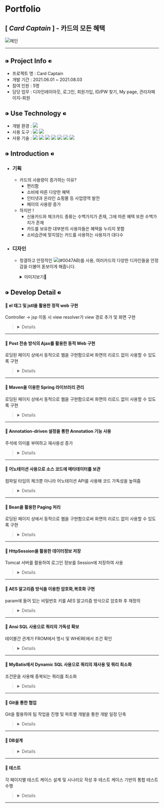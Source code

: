 # __Portfolio__
## [ _Card Captain_ ] - 카드의 모든 혜택
![메인](https://user-images.githubusercontent.com/81910342/128857814-db0351c5-4e07-4032-9793-282e99b680f2.png)
***
## ⁍ Project Info ⁌
* 프로젝트 명 : Card Captain
* 개발 기간 :  2021.06.01 ~ 2021.08.03
* 참여 인원 : 5명
* 담당 업무 : 디자인레이아웃, 로그인, 회원가입, ID/PW 찾기, My page, 관리자페이지-회원

## ⁍ Use Technology ⁌
* 개발 환경 : <img src="https://img.shields.io/badge/Windows 10-0078D6?style=flat-square&logo=Windows&logoColor=white"/>  
* 사용 도구 : <img src="https://img.shields.io/badge/Eclipse-2C2255?style=flat-square&logo=Eclipse&logoColor=white"/> <img src="https://img.shields.io/badge/SQL Developer-F80000?style=flat-square&logo=ORACLE&logoColor=white"/>    
* 사용 기술 : <img src="https://img.shields.io/badge/JAVA-007396?style=flat-square&logo=JAVA&logoColor=white"/> <img src="https://img.shields.io/badge/JAVASCRIPT-F7DF1E?style=flat-square&logo=JAVASCRIPT&logoColor=black"/> <img src="https://img.shields.io/badge/CSS-1572B6?style=flat-square&logo=css3&logoColor=white"/> <img src="https://img.shields.io/badge/HTML-E34F26?style=flat-square&logo=HTML5&logoColor=white"/> <img src="https://img.shields.io/badge/SPRING-6DB33F?style=flat-square&logo=SPRING&logoColor=white"/> <img src="https://img.shields.io/badge/ORACLE-F80000?style=flat-square&logo=ORACLE&logoColor=white"/> <img src="https://img.shields.io/badge/JQUERY-0769AD?style=flat-square&logo=JQUERY&logoColor=white"/>

## ⁍ Introduction ⁌
* ### 기획
  * 카드의 사용량이 증가하는 이유?
    * 편리함
    * 소비에 따른 다양한 혜택
    * 인터넷과 온라인 쇼핑몰 등 사업영역 발전
    * 페이의 사용량 증가
  * 하지만 !
    * 신용카드와 체크카드 종류는 수백가지가 존재, 그에 따른 혜택 또한 수백가지가 존재
    * 카드를 보유한 대부분의 사용자들은 혜택을 누리지 못함
    * 소비습관에 맞지않는 카드를 사용하는 사용자가 대다수

* ### 디자인
  * 청결하고 안정적인 <img src="https://img.shields.io/badge/코발트블루-0047AB?style=for-the-badge&logo"/>(#0047AB)를 사용, 여러카드의 다양한 디자인들을 안정감을 더불어 돋보이게 해줍니다.
    <details>
      <summary>이미지보기👀</summary>

    |feature|Description|
    |:--:|:--:|
    |메인페이지|![스크린샷(129)](https://user-images.githubusercontent.com/81910342/128695317-ec154d4f-f5f1-4c38-84d7-8e361b9dc896.png)
    |카드사별 순위|![스크린샷(132)](https://user-images.githubusercontent.com/81910342/128695374-9338785c-10f3-464a-8a98-619d89c1ddf4.png)
    |카드 비교|![스크린샷(133)](https://user-images.githubusercontent.com/81910342/128811160-3212877a-ce00-4c7e-bd75-3aee11c24208.png)
    |전체카드순위|![스크린샷(131)](https://user-images.githubusercontent.com/81910342/128811220-5b7e736b-0ef0-432d-94a4-df3594a92118.png) ![스크린샷(137)](https://user-images.githubusercontent.com/81910342/128813314-38d65f0a-59f2-43db-9a37-11b0eb6de965.png)

  </details>

## ⁍ Develop Detail ⁌


<!-- 
  * 관리자페이지-회원
 
* 테스트
-->

#### 📝 el 태그 및 jstl을 활용한 정적 web 구현
Controller → jsp 이동 시 view resolver가 view 경로 추가 및 화면 구현

>   <details>
>    
>   ![지도](https://user-images.githubusercontent.com/81910342/129653848-6e922c3e-6176-45b5-90f3-b9357faf0f57.PNG)
>   ```html
>	
>   <!-- Map html Start -->
>	<div class="slide1">
>		<div class="map_area" style="width:1600px; border-width:7px;padding:40px;margin:0 auto;">
>			<h1><span id="cardName">[${randomCard.CARD_NAME}]</span>&nbsp;<span id="cardSummary">${randomCard.CARD_SUMMARY}</span></h1><br/>
>			<c:set var="size" value="${fn:length(arr)}" />
>			<c:forEach var ="i" begin="0" end ="${size-1}">
>				<input type="button" value="${arr[i]}" onclick="sendPlace(this);" style="width:auto;padding-left:5px;padding-right:5px;" />
>			</c:forEach>
>			<input type="hidden" value="${randomCard.CARD_NO}">
>			
>			<div class="map_wrap">
>				<div id="menu_wrap" class="bg_white">
>				<div class="option">
>				<div>
>					<form onsubmit="searchPlaces(); return false;">
>						<input type="text" value="버튼을 클릭해 주세요" id="keyword" size="40" readonly="readonly" style="border-style:none;border-radius:5px;height:25px;width:350px;"> 
>						<button type="submit" id="serachButton" style="visibility: hidden;">검색하기</button>
>					</form>
>				</div>
>				</div>
>				
>				<ul id="placesList"></ul>
>				<div id="pagination"></div>
>				</div>
>				<div id="map" style="width:70%;height:100%;position:relataive;overflow:hidden;"></div>
>			</div>
>		</div><br/>
>	</div>
>	<!-- Map html End -->
>	
>   ```	
> 
>   </details>

---
#### 📝 Post 전송 방식의 Ajax를 활용한 동적 Web 구현
로딩된 페이지 상에서 동적으로 웹을 구현함으로써 화면의 리로드 없이 사용할 수 있도록 구현

>   <details>
>	
>   ![Mypage 3](https://user-images.githubusercontent.com/81910342/129684408-0d2e4748-4e65-4e31-a15b-24be27a2c99b.PNG)
>   ```java
>    
>   //회원정보 수정
>	function update() {
>		var params = $("#updateForm").serialize();
>		
>		$.ajax({
>			url: "memUpdates",
>			type: "post",
>			dataType: "json",
>			data: params,
>			success: function (res) {
>				if(res.resMsg == "success") {
>					alert("정보가 수정 되었습니다.");
>					alert("다시 로그인 해주세요.")
>					location.href = "testALogout";
>				}
>			},
>			error: function (request, status, error) {
>				console.log(error);
>			}
>		});
>	}
>	
>	//회원 탈퇴
>	function leave() {
>		var params = $("#updateForm").serialize();
>		
>		$.ajax({
>			url: "memLeave",
>			type: "post",
>			dataType: "json",
>			data: params,
>			success: function (res) {
>				if(res.resMsg == "success") {
>					alert("회원탈퇴 되었습니다.");
>					location.href = "testALogout3";
>				}
>			},
>			error: function (request, status, error) {
>				console.log(error);
>			}
>		});
>	}
>	
>	// 카드추가
>	function addcard() {
>		var params = $("#addcardlist").serialize();
>		
>		$.ajax({
>			url: "addcards",
>			type: "post",
>			dataType: "json",
>			data: params,
>			success: function (res) {
>				addLists();
>			},
>			error: function (request, status, error) {
>				console.log(error);
>			}
>		});
>	}
>	
>	// 카드리스트
>	function reloadList() {
>		var params = $("#joinCard").serialize();
>		
>		$.ajax({
>			url: "joincards",
>			type: "post",
>			dataType: "json",
>			data: params,
>			success: function (res) {
>				drawList(res.list);
>				drawPaging(res.pb);
>			},
>			error: function (request, status, error) {
>				console.log(error);
>			}
>		});
>	}
>	
>	// 목록 그리기
>	function drawList(list) {
>		var html = "";
>		// 	" +  + " : 만들어놓고 붙여넣어도 됨.
>		for(var d of list) {
>			html += "<tr cNo=\"" + d.CARD_NO + "\">";
>			html += "<td>" + "" + "</td>";
>			html += "<td class=\"a\">" + d.CARD_TYPE + "</td>";
>			html += "<td class=\"b\">" + d.CARD_NAME + "</td>";
>			html += "<td>" + "<button value=\"추가\" class=\"addbtn\" id=addbtn>추가</button>" + "</td>";
>			html += "</tr>";
>			
>		}
>		$(".list_wrap tbody").html(html);
>		
>		var lists = "";
>		
>		$(".list_wrap tr td button").on("click", function() {
>			lists = $(this).parents().parents().attr("cno");
>			console.log(lists);
>			$("#addcardlist #lists").val(lists);
>			
>			addcard();
>		});
>	}
>	
>	// 보유카드리스트
>	function addLists() {
>		var params = $("#joinCard").serialize();
>		
>		$.ajax({
>			url: "addLists",
>			type: "post",
>			dataType: "json",
>			data: params,
>			success: function (res) {
>				drawAddList(res.addlist);
>			},
>			error: function (request, status, error) {
>				console.log(error);
>			}
>		});
>	}
>	
>	// 리스트 삭제
>	function deletelist() {
>		var params = $("#cardDelete").serialize();
>		 $.ajax({
>			url: "cardDeletes",
>			type: "post",
>			dataType: "json",
>			data: params,
>			success: function (res) {
>				addLists();
>			},
>			error: function (request, status, error) {
>				console.log(error);
>			}
>		}); 
>	}
>	
>	addLists();
>	
>	// 보유카드 그리기
>	function drawAddList(addlist) {
>		var add = "";
>		console.log(addlist);
>		
>		for(var i = 0; i < addlist.length; i++){
>			add += "<tr cNo=\"" + addlist[i].CARD_NO + "\">";
>			add += "<td>" + "" + "</td>";
>			add += "<td class=\"a\">" + addlist[i].CARD_TYPE + "</td>";
>			add += "<td class=\"b\">" + addlist[i].CARD_NAME + "</td>";
>			add += "<td>" + "<button value=\"추가\" class=\"deletebtn\" id=\"deletebtn\">삭제</button>" + "</td>";
>			add += "</tr>";
>			
>		}
>		$(".add_wrap tbody").html(add);
>			
>		// 20210725
>		$(".add_wrap tr td button").on("click", function () {
>			var html = "";
>			var lists = $(this).parents().parents().attr("cno");
>			$("#cardDelete #lists").val(lists);
>			
>			deletelist();
>			//addLists();
>		});
>	}
>   
>   ```
>   </details>
	
---
#### 📝 Maven을 이용한 Spring 라이브러리 관리
로딩된 페이지 상에서 동적으로 웹을 구현함으로써 화면의 리로드 없이 사용할 수 있도록 구현

>   <details>
>    
>    ```java
>	
>	<!-- Spring -->
>	<dependency>
>		<groupId>org.springframework</groupId>
>		<artifactId>spring-context</artifactId>
>		<version>${org.springframework-version}</version>
>		<exclusions>
>			<!-- Exclude Commons Logging in favor of SLF4j -->
>			<exclusion>
>				<groupId>commons-logging</groupId>
>				<artifactId>commons-logging</artifactId>
>			</exclusion>
>		</exclusions>
>	</dependency>
>	<dependency>
>		<groupId>org.springframework</groupId>
>		<artifactId>spring-webmvc</artifactId>
>		<version>${org.springframework-version}</version>
>	</dependency>
>	<dependency>
>		<groupId>org.springframework</groupId>
>		<artifactId>spring-test</artifactId>
>		<version>${org.springframework-version}</version>
>	</dependency>
>	
>	<!-- AspectJ -->
>	<dependency>
>		<groupId>org.aspectj</groupId>
>		<artifactId>aspectjrt</artifactId>
>		<version>${org.aspectj-version}</version>
>	</dependency>
>	
>	<dependency>
>		<groupId>org.aspectj</groupId>
>		<artifactId>aspectjweaver</artifactId>
>		<version>${org.aspectj-version}</version>
>	</dependency>
>	
>	<dependency>
>		<groupId>org.aspectj</groupId>
>		<artifactId>aspectjtools</artifactId>
>		<version>${org.aspectj-version}</version>
>	</dependency>
>	
>	...
> 
>   ```
>	
>   </details>

---
#### 📝 Annotation-driven 설정을 통한 Annotation 기능 사용
주석에 의미를 부여하고 재사용성 증가

>   <details>
>    
>   ```java
>	
>   <!-- Enables the Spring MVC @Controller programming model -->
>   <annotation-driven />
> 
>   ```	
>   </details>

---
#### 📝 어노테이션 사용으로 소스 코드에 메타데이터를 보관
컴파일 타임의 체크뿐 아니라 어노테이션 API를 사용해 코드 가독성을 높여줌

>   <details>
> 
>   ```java 
> 
>	@Controller
>	public class UserListContoller {
>		@Autowired UserIListService useriListService;
>	 
>		@Autowired IPagingService iPagingService; 
>	.
>	.
>	.
>	@Service
>	public class UserListService implements UserIListService {
>		@Autowired UserIListDao useriListdao;
>	.
>	.
>	.
>	@Repository
>	public class UserListDao implements UserIListDao {
>		@Autowired 
>		public SqlSession sqlSession;
> 
>   ```
> 
>   </details>

---
#### 📝 Bean을 활용한 Paging 처리
로딩된 페이지 상에서 동적으로 웹을 구현함으로써 화면의 리로드 없이 사용할 수 있도록 구현

>   <details>
>    
>   ![페이징](https://user-images.githubusercontent.com/81910342/129672542-3bf27936-906d-4c94-b435-bdc0bc0ef0da.PNG)
> 
>   Controller ↴
>   ```java 
> 
>   // 회원 목록 리스트
>	  @RequestMapping(value="/mLists",
>	  		method = RequestMethod.POST,
>	  		produces = "text/json;charset=UTF-8")
>	  @ResponseBody
>	  public String mLists(
>	  		@RequestParam HashMap<String, String> params) throws Throwable{
>	  	ObjectMapper mapper = new ObjectMapper();
>	  	Map<String, Object> modelMap = new HashMap<String, Object>();
>	  	int page = Integer.parseInt(params.get("page"));
>	  	
>	  	// 페이징
>	  	int cnt = useriListService.mCnt(params);
>	  	PagingBean pb = iPagingService.getPagingBean(page, cnt);
>	  	
>	  	params.put("startCnt", Integer.toString(pb.getStartCount()));
>	  	params.put("endCnt", Integer.toString(pb.getEndCount()));
>	  	
>	  	// 리스트
>	  	List<HashMap<String, String>> list = useriListService.mList(params);
>	  	modelMap.put("list", list);
>	  	modelMap.put("pb", pb);
>	  	
>	  	return mapper.writeValueAsString(modelMap);
>	  }
> 
>   ```
> 
>   Paging Bean ↴
>   ```java
> 
>	public class PagingBean {
>		//페이지 게시글 시작번호
>		int startCount;
>		//페이지 게시글 종료번호
>		int endCount;
>		//마지막 페이지 번호
>		int maxPcount;
>		//현재 페이지 기준 시작 페이지 번호
>		int startPcount;
>		//현재 페이지 기준 종료 페이지 번호
>		int endPcount;
>	  
>		//Getter & Setter
>	public int getStartCount() {
>		return startCount;
>	}
>	public void setStartCount(int startCount) {
>		this.startCount = startCount;
>	}
>   .
>   .
>   .
> 
>   ```
>   
>   Paging Service ↴
>   ```java
> 
>	@Service
>	public class PagingService implements IPagingService{
>   	
>	//테이블 시작row
>	@Override
>	public int getStartCount(int page, int viewCnt) {
>		int startCount = 0;
>		startCount = (page - 1) * viewCnt + 1;
>	return startCount;
>	}
>   
>	//테이블 종료row
>	@Override
>	public int getEndCount(int page, int viewCnt) {
>		int endCount = 0;
>		endCount = page * viewCnt;
>		return endCount;
>	}
>   .
>   .
>   .
>
>	//빈형식으로 취득
>	@Override
>	public PagingBean getPagingBean(int page, int maxCount, int viewCnt, int pageCnt) {
>		PagingBean pb = new PagingBean();
> 
>		pb.setStartCount(getStartCount(page, viewCnt));
>		pb.setEndCount(getEndCount(page, viewCnt));
>		pb.setMaxPcount(getMaxPcount(maxCount, viewCnt));
>		pb.setStartPcount(getStartPcount(page, pageCnt));
>		pb.setEndPcount(getEndPcount(page, maxCount, viewCnt, pageCnt));
> 
>		return pb;
>		}
>	}
> 
>   ```
> 
>   </details>

---
#### 📝 HttpSession을 활용한 데이터정보 저장
Tomcat 서버를 활용하여 로그인 정보를 Session에 저장하여 사용

>   <details>
>    
>   ```java
>    
>   // 로그인메인
>	  @RequestMapping(value="/logins",
>	  		method = RequestMethod.POST,
>	  		produces = "text/json;charset=UTF-8")
>	  	@ResponseBody
>	  	public String login(
>	  			HttpSession session,
>	  			@RequestParam HashMap<String,String> params) throws Throwable {
>	  			System.out.println(params);
>	  		ObjectMapper mapper = new ObjectMapper();
>	  		
>	  		Map<String, Object> modelMap = new HashMap<String, Object>();
>	  		
>	  		params.put("mPw",Utils.encryptAES128(params.get("mPw")));
>	  		
>	  		HashMap<String,String> data = useriService.getM(params);
>	  		
>	  		if(data != null) {
>	  			session.setAttribute("sMNo", data.get("MEMBER_NO"));
>	  			session.setAttribute("sMId", data.get("MEMBER_ID"));
>	  			session.setAttribute("sMPw", data.get("MEMBER_PW"));
>	  			session.setAttribute("sMPw2",Utils.decryptAES128(data.get("MEMBER_PW")));
>	  			session.setAttribute("sMBi", data.get("MEMBER_BIRTH"));
>	  			session.setAttribute("sMCo", data.get("CONTACT"));
>	  			session.setAttribute("sMNm", data.get("NICKNAME"));
>	  			session.setAttribute("sMNa", data.get("E_NAME"));
>	  			session.setAttribute("sMAd", data.get("E_ADDRESS"));
>	  			
>	  			modelMap.put("resMsg", "success");
>	  			
>	  		} else {
>	  			modelMap.put("resMsg", "failed");
>	  		}
>	  	return mapper.writeValueAsString(modelMap);
>	  }
>   
>   ```
> 
>   </details>

---
#### 📝 AES 알고리즘 방식을 이용한 암호화,복호화 구현
param에 들어 있는 비밀번호 키를 AES 알고리즘 방식으로 암호화 후 재정의
	   
>   <details>
>   
>   Controller ↴
>   ```java
>	   
>   	@RequestMapping(value="/logins",
>			method = RequestMethod.POST,
>			produces = "text/json;charset=UTF-8")
>		@ResponseBody
>		public String login(
>				HttpSession session,
>				@RequestParam HashMap<String,String> params) throws Throwable {
>				System.out.println(params);
>			ObjectMapper mapper = new ObjectMapper();
>			
>			Map<String, Object> modelMap = new HashMap<String, Object>();
>			
>	                // 암호화
>			params.put("mPw",Utils.encryptAES128(params.get("mPw")));
>			
>			HashMap<String,String> data = useriService.getM(params);
>			
>			if(data != null) {
>				session.setAttribute("sMNo", data.get("MEMBER_NO"));
>				session.setAttribute("sMId", data.get("MEMBER_ID"));
>				session.setAttribute("sMPw", data.get("MEMBER_PW"));
>	                        // 복호화
>				session.setAttribute("sMPw2",Utils.decryptAES128(data.get("MEMBER_PW")));
>				session.setAttribute("sMBi", data.get("MEMBER_BIRTH"));
>				session.setAttribute("sMCo", data.get("CONTACT"));
>				session.setAttribute("sMNm", data.get("NICKNAME"));
>				session.setAttribute("sMNa", data.get("E_NAME"));
>				session.setAttribute("sMAd", data.get("E_ADDRESS"));
>				
>				modelMap.put("resMsg", "success");
>				
>			} else {
>				modelMap.put("resMsg", "failed");
>			}
>		return mapper.writeValueAsString(modelMap);
>	}	   
>	   
>   ```
>	
>   Utils ↴
>   ```java
>	
>   public class Utils {
>	
>	public static String getPrimaryKey() {
>		SimpleDateFormat formatter = new SimpleDateFormat("yyyyMMddHHmmss");
>		return formatter.format(new java.util.Date()) + RandomStringUtils.randomNumeric(6);
>	}
>	
>	public static String encryptAES128(String value) throws Throwable {
>		SecretKeySpec keySpec 
>			= new SecretKeySpec(CommonProperties.SECURE_KEY.getBytes("UTF-8"), "AES");
>
>		SecretKeySpec skeySpec = new SecretKeySpec(
>			DatatypeConverter.parseBase64Binary(
>				(String) DatatypeConverter.printBase64Binary(keySpec.getEncoded())), "AES");
>
>		Cipher cipher = Cipher.getInstance("AES");
>		cipher.init(Cipher.ENCRYPT_MODE, skeySpec);
>		byte[] encrypted = cipher.doFinal(value.getBytes());
>
>		String encodeString = DatatypeConverter.printBase64Binary(encrypted);
>
>		return encodeString;
>	}
>
>	public static String decryptAES128(String value) throws Throwable {
>		SecretKeySpec keySpec = new SecretKeySpec(CommonProperties.SECURE_KEY.getBytes("UTF-8"), "AES");
>		SecretKeySpec sKeySpec = new SecretKeySpec(
>				DatatypeConverter.parseBase64Binary(DatatypeConverter.printBase64Binary(keySpec.getEncoded())), "AES");
>
>		Cipher cipher = Cipher.getInstance("AES");
>		cipher.init(Cipher.DECRYPT_MODE, sKeySpec);
>
>		byte[] decodeBytes = DatatypeConverter.parseBase64Binary(value); //문자열 형태의 파라메터를 배열에 바이트 변환 후 삽입
>
>		byte[] decryptBytes = cipher.doFinal(decodeBytes); // 복호화
>
>		return new String(decryptBytes);
>	}
>	
>	public static HashMap<String, String> toLowerMapKey(HashMap<String, String> oldMap) throws Throwable {
>		Set<String> keySet = oldMap.keySet();
>		
>		Iterator<String> keys = keySet.iterator();
>		
>		HashMap<String, String> newMap = new HashMap<String, String>();
>		
>		while(keys.hasNext()) {
>			String key = keys.next();
>			newMap.put(key.toLowerCase(), String.valueOf(oldMap.get(key)));
>		}
>		return newMap;
>	}
>	
>	public static List<HashMap<String, String>> toLowerListMapKey(List<HashMap<String, String>> oldList) {
>		List<HashMap<String, String>> newList = new ArrayList<HashMap<String, String>>();
>		
>		for(HashMap<String, String> oldMap : oldList) {
>			Set<String> keySet = oldMap.keySet();
>			
>			Iterator<String> keys = keySet.iterator();
>			
>			HashMap<String, String> newMap = new HashMap<String, String>();
>			
>			while(keys.hasNext()) {
>				String key = keys.next();
>				newMap.put(key.toLowerCase(), String.valueOf(oldMap.get(key)));
>			}
>			newList.add(newMap);
>		}
>		return newList;
>       }
>   }
>	   
>   ```
> 
>   </details>

---
#### 📝 Ansi SQL 사용으로 쿼리의 가독성 확보
테이블간 관계가 FROM에서 명시 및 WHERE에서 조건 확인

>   <details>
>    
>   ```sql
>	   
>	<select id="getDCredit" parameterType="hashmap" resultType="hashmap">
>		SELECT C.CARD_NO, C.CARD_CMP_NO, C.CARD_CMP_NAME, C.CARD_NAME, C.CARD_SUMMARY, 
>            	       C.CARD_IMG_URL, C.CLICK_CNT, C.RNK
>		FROM(SELECT C.*, CMP.CARD_CMP_NAME,
>		           ROW_NUMBER() OVER(ORDER BY CLICK_CNT DESC) AS RNK 
>		     FROM CARDS C INNER JOIN CARDCOMPANYS CMP
>		                          ON  C.CARD_CMP_NO = CMP.CARD_CMP_NO
>		                          AND CARD_TYPE = 0) C 
>		WHERE C.RNK BETWEEN 1 AND 10
>	</select>
>		
>	<select id="getDCheck" parameterType="hashmap" resultType="hashmap">
>		SELECT C.CARD_NO, C.CARD_CMP_NO, C.CARD_CMP_NAME, C.CARD_NAME, C.CARD_SUMMARY, 
>            	       C.CARD_IMG_URL, C.CLICK_CNT, C.RNK
>		FROM(SELECT C.*, CMP.CARD_CMP_NAME,
>		           ROW_NUMBER() OVER(ORDER BY CLICK_CNT DESC) AS RNK 
>		     FROM CARDS C INNER JOIN CARDCOMPANYS CMP
>		                          ON  C.CARD_CMP_NO = CMP.CARD_CMP_NO
>		                          AND CARD_TYPE = 1) C 
>		WHERE C.RNK BETWEEN 1 AND 10
>	</select>
>	   
>   ```
> 
>   </details>

---
#### 📝 MyBatis에서 Dynamic SQL 사용으로 쿼리의 재사용 및 쿼리 최소화
조건문을 사용해 중복되는 쿼리를 최소화

>   <details>
>    
>   ```sql
>	   
>	<select id="checklistKeyword" parameterType="ArrayList" resultType="hashmap">
>		SELECT CARD_NO, CARD_NAME, CARD_KIND, CARD_TYPE, BENEFIT_TOP, CARD_IMG_URL
>		FROM(SELECT C.CARD_NO,C.CARD_NAME,DECODE(C.CARD_TYPE, 0, '신용카드','체크카드') AS CARD_KIND,
>					CASE WHEN T.CARD_TYPE = 0 THEN '할인'
>						 WHEN T.CARD_TYPE = 1 THEN '적립'
>						 ELSE '마일리지'
>					END AS CARD_TYPE, B.BENEFIT_TOP,C.CARD_IMG_URL
>				FROM CARDS C INNER JOIN CARDBENEFITS B ON C.CARD_NO = B.CARD_NO
>							 INNER JOIN CARDTYPES T ON B.CARD_NO = T.CARD_NO
>							  AND C.DEL_CHECK=1) A
>		<if test="kind == '' and type == '' and benefit == ''">
>			WHERE 1 = 1
>		</if>
>		<if test="kind != '' or type != '' or benefit != ''">
>			WHERE 1!= 1
>		</if>
>		<if test="kind != ''">
>			OR CARD_KIND IN (${kind})
>		</if>
>		<if test="type != ''">
>			OR CARD_KIND IN (${type})
>		</if>
>		<if test="benefit != ''">
>			OR CARD_KIND IN (${benefit})
>		</if>
>		ORDER BY CARD_NO
>	</select>
>	   
>   ```
> 
>   </details>

---
#### 📝 Git을 통한 협업
Git을 활용하여 팀 작업을 진행 및 파트별 개발을 통한 개발 일정 단축

>   <details>
>    
>   ![Mypage](https://user-images.githubusercontent.com/81910342/129649089-c6e3b25a-af83-4c59-bd4a-fcfac2c03bd9.PNG)
>   [JSP code👀](https://github.com/financeTeamProject/CardCaptain/blob/421e8fefd6c32b0b905de34620262caa0778fc48/CDCP/src/main/webapp/WEB-INF/views/user/mypage.jsp#L683)
> 
>   </details>

---
#### 📝 DB설계
	
>   <details>
>
>   |feature|Description|
>   |:--:|:--:|
>   |ERD|![erd11](https://user-images.githubusercontent.com/81910342/128841759-c2abd214-1f6d-4b4d-bc8a-0cd65f7b518e.PNG)
>   |메타데이터|![메타데이터](https://user-images.githubusercontent.com/81910342/128842663-d322d964-a2f4-46a4-81cf-ea16c90136e7.PNG)
>   |테이블정의서|![1](https://user-images.githubusercontent.com/81910342/128814142-b6e959a7-6759-4c79-89c1-91559edaf6d5.PNG)  
> 
>   </details>

---
#### 📝 테스트
각 페이지별 테스트 케이스 설계 및 시나리오 작성 후 테스트 케이스 기반의 통합 테스트 수행	
>   <details>
>   
>   ![테스트](https://user-images.githubusercontent.com/81910342/129709364-a230f0ca-843f-49e3-b458-9e1fc2d14251.PNG)
> 
>   </details>

---
<!--	   
### 담당업무
  <details>
 
  * 메인레이아웃
    <details>
 
     * 대표색상 <img src="https://img.shields.io/badge/코발트블루-0047AB?style=flat-square&logo"/>를 이용하여 Header/Footer 구조와 메인의 슬라이드를 이용하여 각종 메뉴바의 가이드를 구성했습니다.
       ![메인레이아웃](https://user-images.githubusercontent.com/81910342/128856764-a0bd32db-5870-47b5-a0bf-1e261758a75b.PNG)
 
    </details>
  * 로그인
    <details>
 
     * Header의 우측 로그인이미지를 클릭시 로그인창을 생성합니다.
        [JSP code👀](https://github.com/financeTeamProject/CardCaptain/blob/8f52920ec304a59033318ea789e8009e1f28483b/CDCP/src/main/webapp/WEB-INF/views/home.jsp#L790)
          ![로그인 1](https://user-images.githubusercontent.com/81910342/128860847-a8be7e75-7782-46fa-bd6f-f32a208fa175.PNG)
     * 입력한 ID/PW의 데이터를 form으로 DB까지 넘겨줍니다.    
        [Controller code👀](https://github.com/financeTeamProject/CardCaptain/blob/8f52920ec304a59033318ea789e8009e1f28483b/CDCP/src/main/java/com/gdj35/cdcp/WEB/user/UserContoller/UserContoller.java#L28)
        [Sql code👀](https://github.com/financeTeamProject/CardCaptain/blob/f63c2bd84256cc1d0087d98a90818f08ad3ce42e/CDCP/src/main/resources/mapper/User_SQL.xml#L4)
     * 로그인 성공, 실패
       ![성공,실패](https://user-images.githubusercontent.com/81910342/128869210-97652983-78a5-4a89-aa08-68a431ae2c2f.PNG)
 
    </details>
  * 회원가입
    <details>
 
      * 모든 조건 만족시 '가입완료'버튼이 활성화 됩니다.
      * 이메일 인증 - 입력한 이메일로 랜덤코드 전송, 코드 일치시 가입가능합니다.
        [JSP code👀](https://github.com/financeTeamProject/CardCaptain/blob/f63c2bd84256cc1d0087d98a90818f08ad3ce42e/CDCP/src/main/webapp/WEB-INF/views/user/join.jsp#L268)
        [Controller code👀](https://github.com/financeTeamProject/CardCaptain/blob/421e8fefd6c32b0b905de34620262caa0778fc48/CDCP/src/main/java/com/gdj35/cdcp/WEB/user/UserContoller/UserContoller.java#L98)
 
        ![스크린샷(139)](https://user-images.githubusercontent.com/81910342/129216959-97ab7cea-a04e-471c-aba1-08f0e9c5d861.png)

    </details>
  * ID/PW 찾기
    <details>
 
      * 모든 조건 만족시 아이디와 비밀번호를 알려줍니다.
      * 이메일 인증 - '비밀번호 찾기'는 이메일 인증을 해줍니다.
        [JSP code👀](https://github.com/financeTeamProject/CardCaptain/blob/f63c2bd84256cc1d0087d98a90818f08ad3ce42e/CDCP/src/main/webapp/WEB-INF/views/user/searchmem.jsp#L291)
        [Controller code👀](https://github.com/financeTeamProject/CardCaptain/blob/421e8fefd6c32b0b905de34620262caa0778fc48/CDCP/src/main/java/com/gdj35/cdcp/WEB/user/UserContoller/UserContoller.java#L137)
 
    ![스크린샷(140)](https://user-images.githubusercontent.com/81910342/129218093-5ffcb60b-b989-4e8f-b1cf-af81638e156d.png)

    </details>
  * Mypage
    <details>
 
      * update를 사용하여 회원정보 변경을 할 수 있습니다.
        [JSP code👀](https://github.com/financeTeamProject/CardCaptain/blob/f63c2bd84256cc1d0087d98a90818f08ad3ce42e/CDCP/src/main/webapp/WEB-INF/views/user/mypage.jsp#L683)
        [Controller code👀](https://github.com/financeTeamProject/CardCaptain/blob/421e8fefd6c32b0b905de34620262caa0778fc48/CDCP/src/main/java/com/gdj35/cdcp/WEB/user/UserContoller/UserListContoller.java#L137)
 
      * 카드사별 카드목록 데이터를 불러오고 추가,삭제를 할 수 있습니다.
        [JSP code👀](https://github.com/financeTeamProject/CardCaptain/blob/f63c2bd84256cc1d0087d98a90818f08ad3ce42e/CDCP/src/main/webapp/WEB-INF/views/user/mypage.jsp#L818)
        [Controller code👀](https://github.com/financeTeamProject/CardCaptain/blob/421e8fefd6c32b0b905de34620262caa0778fc48/CDCP/src/main/java/com/gdj35/cdcp/WEB/user/UserContoller/UserListContoller.java#L27)
 
      ![Mypage](https://user-images.githubusercontent.com/81910342/129218150-7ea9f8c3-006b-403d-92c9-8768a3fd3242.PNG)

      </details>
  </details>
-->
